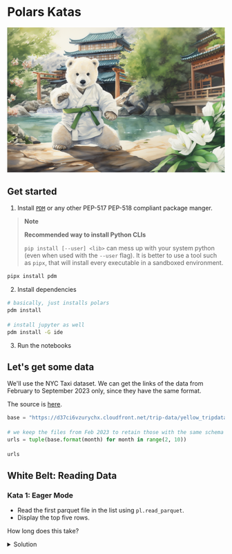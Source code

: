 # Polars Katas

![polar-youngling](./public/polars-katas.png)

## Get started

1. Install [`PDM`](https://pdm-project.org/latest/#recommended-installation-method) or any other PEP-517 PEP-518 compliant package manger.

> **Note**
>
> **Recommended way to install Python CLIs**
>
> `pip install [--user] <lib>` can mess up with your system python (even when used with the `--user` flag).
> It is better to use a tool such as `pipx`, that will install every executable in a sandboxed environment.

```bash
pipx install pdm
```

2. Install dependencies

```bash
# basically, just installs polars
pdm install

# install jupyter as well
pdm install -G ide
```

3. Run the notebooks


## Let's get some data

We'll use the NYC Taxi dataset. We can get the links of the data from February to September 2023 only, since they have the same format.

The source is [here](https://www1.nyc.gov/site/tlc/about/tlc-trip-record-data.page).

```python
base = "https://d37ci6vzurychx.cloudfront.net/trip-data/yellow_tripdata_2023-{:02d}.parquet"

# we keep the files from Feb 2023 to retain those with the same schema
urls = tuple(base.format(month) for month in range(2, 10))

urls
```

## White Belt: Reading Data

### Kata 1: Eager Mode

* Read the first parquet file in the list using `pl.read_parquet`.
* Display the top five rows.

How long does this take?

<details>
<summary>Solution</summary>

```python
import polars as pl

url = urls[0]

pl.read_parquet(0).head()
```
</details>
